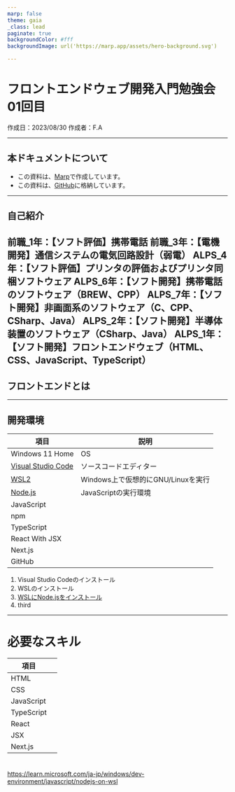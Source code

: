 ```yaml
---
marp: false
theme: gaia
_class: lead
paginate: true
backgroundColor: #fff
backgroundImage: url('https://marp.app/assets/hero-background.svg')

---
```

# フロントエンドウェブ開発入門勉強会　01回目

作成日：2023/08/30
作成者：F.A

---

## 本ドキュメントについて

- この資料は、[Marp](https://marp.app)で作成しています。
- この資料は、[GitHub](https://github.com/tonnura1975/alps-study)に格納しています。

---

## 自己紹介

前職_1年：【ソフト評価】携帯電話
前職_3年：【電機開発】通信システムの電気回路設計（弱電）
ALPS_4年：【ソフト評価】プリンタの評価およびプリンタ同梱ソフトウェア
ALPS_6年：【ソフト開発】携帯電話のソフトウェア（BREW、CPP）
ALPS_7年：【ソフト開発】非画面系のソフトウェア（C、CPP、CSharp、Java）
ALPS_2年：【ソフト開発】半導体装置のソフトウェア（CSharp、Java）
ALPS_1年：【ソフト開発】フロントエンドウェブ（HTML、CSS、JavaScript、TypeScript）
---

## フロントエンドとは

---

## 開発環境

|項目|説明|
|---|---|
|Windows 11 Home|OS|
|[Visual Studio Code](https://code.visualstudio.com/)|ソースコードエディター|
|[WSL2](https://learn.microsoft.com/ja-jp/windows/wsl/install)|Windows上で仮想的にGNU/Linuxを実行|
|[Node.js](https://nodejs.org/ja)|JavaScriptの実行環境|
|JavaScript||
|npm||
|TypeScript||
|React With JSX||
|Next.js||
|GitHub||

1. Visual Studio Codeのインストール
2. WSLのインストール
3. [WSLにNode.jsをインストール](https://learn.microsoft.com/ja-jp/windows/dev-environment/javascript/nodejs-on-wsl)
4. third


---
# 必要なスキル

|項目||
|---|---|
|HTML||
|CSS||
|JavaScript||
|TypeScript||
|React||
|JSX||
|Next.js||

# 

https://learn.microsoft.com/ja-jp/windows/dev-environment/javascript/nodejs-on-wsl